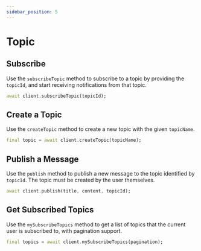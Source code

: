 ```yaml
---
sidebar_position: 5
---
```


# Topic

## Subscribe

Use the `subscribeTopic` method to subscribe to a topic by providing the `topicId`, and start receiving notifications from that topic.

```dart
await client.subscribeTopic(topicId);
```

## Create a Topic

Use the `createTopic` method to create a new topic with the given `topicName`.

```dart
final topic = await client.createTopic(topicName);
```

## Publish a Message

Use the `publish` method to publish a new message to the topic identified by `topicId`. The topic must be created by the user themselves.

```dart
await client.publish(title, content, topicId);
```

## Get Subscribed Topics

Use the `mySubscribeTopics` method to get a list of topics that the current user is subscribed to, with pagination support.

```dart
final topics = await client.mySubscribeTopics(pagination);

```

